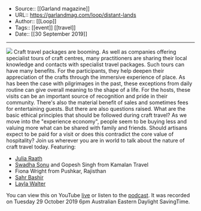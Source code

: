 ﻿
  * Source:: [[Garland magazine]]
  * URL:: https://garlandmag.com/loop/distant-lands
  * Author:: [[Loop]]
  * Tags:: [[event]] [[travel]]
  * Date:: [[30 September 2019]]


* * *
[![](https://garlandmag.com/wp-content/uploads/2019/09/FotoJet-1-1024x768.jpg)](https://garlandmag.com/wp-content/uploads/2019/09/FotoJet-1.jpg)
Craft travel packages are booming. As well as companies offering specialist tours of craft centres, many practitioners are sharing their local knowledge and contacts with specialist travel packages.
Such tours can have many benefits. For the participants, they help deepen their appreciation of the crafts through the immersive experience of place. As has been the case with pilgrimages in the past, these exceptions from daily routine can give overall meaning to the shape of a life. For the hosts, these visits can be an important source of recognition and pride in their community. There's also the material benefit of sales and sometimes fees for entertaining guests.
But there are also questions raised. What are the basic ethical principles that should be followed during craft travel? As we move into the "experience economy", people seem to be buying less and valuing more what can be shared with family and friends. Should artisans expect to be paid for a visit or does this contradict the core value of hospitality?
Join us wherever you are in world to talk about the nature of craft travel today.
Featuring:
  * [Julia Raath](https://garlandmag.com/article/a-journey-shared-india-dared-and-why-i-take-tours/)
  * [Swadha Sonu](https://garlandmag.com/article/in-search-of-the-elusive-baluchari-in-bengal/) and Gopesh Singh from Kamalan Travel
  * Fiona Wright from Pushkar, Rajisthan
  * [Sahr Bashir](https://garlandmag.com/article/dekh-magar-pyaar-say/)
  * [Layla Walter](https://garlandmag.com/article/uzbekistan-and-the-promise-of-apple-trees/)


You can view this on YouTube [live](https://www.youtube.com/watch?v=ugm06R6pbZ0) or listen to the [podcast](https://anchor.fm/garland/episodes/To-meet-makers-in-distant-lands-A-global-discussion-eapjv3). It was recorded on Tuesday 29 October 2019 6pm Australian Eastern Daylight SavingTime.
